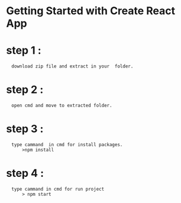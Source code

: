 # Getting Started with Create React App

# step 1 :
      download zip file and extract in your  folder.
# step 2 :
      open cmd and move to extracted folder.
# step 3 :
      type cammand  in cmd for install packages.
          >npm install 
# step 4 :
      type cammand in cmd for run project
          > npm start
       
